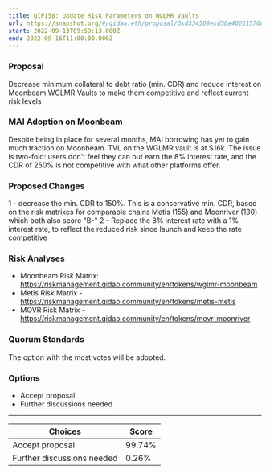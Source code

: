 ```yaml
---
title: QIP158: Update Risk Parameters on WGLMR Vaults
url: https://snapshot.org/#/qidao.eth/proposal/0xd334509ecd58e402615760b4d8056757823683e884230be670e54d525af1b11a
start: 2022-09-13T09:59:13.000Z
end: 2022-09-16T11:00:00.000Z
---
```

### Proposal

Decrease minimum collateral to debt ratio (min. CDR) and reduce interest on Moonbeam WGLMR Vaults to make them competitive and reflect current risk levels

### MAI Adoption on Moonbeam

Despite being in place for several months, MAI borrowing has yet to gain much traction on Moonbeam. TVL on the WGLMR vault is at $16k. The issue is two-fold: users don't feel they can out earn the 8% interest rate, and the CDR of 250% is not competitive with what other platforms offer.

### Proposed Changes

1 - decrease the min. CDR to 150%. This is a conservative min. CDR, based on the risk matrixes for comparable chains Metis (155) and Moonriver (130) which both also score "B-"
2 - Replace the 8% interest rate with a 1% interest rate, to reflect the reduced risk since launch and keep the rate competitive

### Risk Analyses

* Moonbeam Risk Matrix: https://riskmanagement.qidao.community/en/tokens/wglmr-moonbeam
* Metis Risk Matrix - https://riskmanagement.qidao.community/en/tokens/metis-metis
* MOVR Risk Matrix - https://riskmanagement.qidao.community/en/tokens/movr-moonriver

### Quorum Standards

The option with the most votes will be adopted.

### Options

* Accept proposal
* Further discussions needed
---
| Choices | Score |
| --- | --- |
| Accept proposal | 99.74% |
| Further discussions needed | 0.26% |

